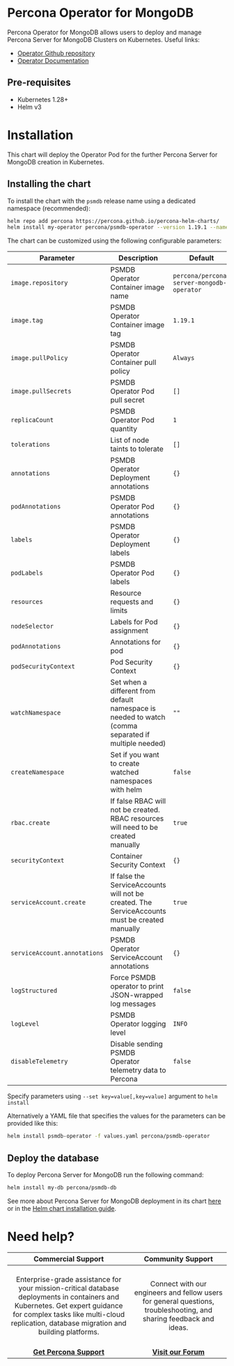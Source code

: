 # Percona Operator for MongoDB

Percona Operator for MongoDB allows users to deploy and manage Percona Server for MongoDB Clusters on Kubernetes.
Useful links:
- [Operator Github repository](https://github.com/percona/percona-server-mongodb-operator)
- [Operator Documentation](https://www.percona.com/doc/kubernetes-operator-for-psmongodb/index.html)

## Pre-requisites
* Kubernetes 1.28+
* Helm v3

# Installation

This chart will deploy the Operator Pod for the further Percona Server for MongoDB creation in Kubernetes.

## Installing the chart

To install the chart with the `psmdb` release name using a dedicated namespace (recommended):

```sh
helm repo add percona https://percona.github.io/percona-helm-charts/
helm install my-operator percona/psmdb-operator --version 1.19.1 --namespace my-namespace
```

The chart can be customized using the following configurable parameters:

| Parameter                    | Description                                                                                         | Default                                   |
| ---------------------------- | --------------------------------------------------------------------------------------------------- | ----------------------------------------- |
| `image.repository`           | PSMDB Operator Container image name                                                                 | `percona/percona-server-mongodb-operator` |
| `image.tag`                  | PSMDB Operator Container image tag                                                                  | `1.19.1`                                  |
| `image.pullPolicy`           | PSMDB Operator Container pull policy                                                                | `Always`                                  |
| `image.pullSecrets`          | PSMDB Operator Pod pull secret                                                                      | `[]`                                      |
| `replicaCount`               | PSMDB Operator Pod quantity                                                                         | `1`                                       |
| `tolerations`                | List of node taints to tolerate                                                                     | `[]`                                      |
| `annotations`                | PSMDB Operator Deployment annotations                                                               | `{}`                                      |
| `podAnnotations`             | PSMDB Operator Pod annotations                                                                      | `{}`                                      |
| `labels`                     | PSMDB Operator Deployment labels                                                                    | `{}`                                      |
| `podLabels`                  | PSMDB Operator Pod labels                                                                           | `{}`                                      |
| `resources`                  | Resource requests and limits                                                                        | `{}`                                      |
| `nodeSelector`               | Labels for Pod assignment                                                                           | `{}`                                      |
| `podAnnotations`             | Annotations for pod                                                                                 | `{}`                                      |
| `podSecurityContext`         | Pod Security Context                                                                                | `{}`                                      |
| `watchNamespace`             | Set when a different from default namespace is needed to watch (comma separated if multiple needed) | `""`                                      |
| `createNamespace`            | Set if you want to create watched namespaces with helm                                              | `false`                                   |
| `rbac.create`                | If false RBAC will not be created. RBAC resources will need to be created manually                  | `true`                                    |
| `securityContext`            | Container Security Context                                                                          | `{}`                                      |
| `serviceAccount.create`      | If false the ServiceAccounts will not be created. The ServiceAccounts must be created manually      | `true`                                    |
| `serviceAccount.annotations` | PSMDB Operator ServiceAccount annotations                                                           | `{}`                                      |
| `logStructured`              | Force PSMDB operator to print JSON-wrapped log messages                                             | `false`                                   |
| `logLevel`                   | PSMDB Operator logging level                                                                        | `INFO`                                    |
| `disableTelemetry`           | Disable sending PSMDB Operator telemetry data to Percona                                            | `false`                                   |

Specify parameters using `--set key=value[,key=value]` argument to `helm install`

Alternatively a YAML file that specifies the values for the parameters can be provided like this:

```sh
helm install psmdb-operator -f values.yaml percona/psmdb-operator
```

## Deploy the database

To deploy Percona Server for MongoDB run the following command:

```sh
helm install my-db percona/psmdb-db
```

See more about Percona Server for MongoDB deployment in its chart [here](https://github.com/percona/percona-helm-charts/tree/main/charts/psmdb-db) or in the [Helm chart installation guide](https://www.percona.com/doc/kubernetes-operator-for-psmongodb/helm.html).

# Need help?

**Commercial Support**  | **Community Support** |
:-: | :-: |
| <br/>Enterprise-grade assistance for your mission-critical database deployments in containers and Kubernetes. Get expert guidance for complex tasks like multi-cloud replication, database migration and building platforms.<br/><br/>  | <br/>Connect with our engineers and fellow users for general questions, troubleshooting, and sharing feedback and ideas.<br/><br/>  | 
| **[Get Percona Support](https://hubs.ly/Q02ZTH8Q0)** | **[Visit our Forum](https://forums.percona.com/)** |

